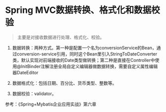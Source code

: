 # Spring MVC数据转换、格式化和数据校验

>主要是对接收数据进行处理、格式化、校验。

1. 数据转换：两种方式。第一种是配置一个名为conversionService的Bean，通过conversion-service引用，同时这个Bean里引入StringToDateConverter类，默认实现对前端接收的Date类型做转换；第二种是直接在Controller中使用@InitBinder注解注册全局自定义编辑器做数据转换，需要自定义属性编辑器DateEditor

2. 数据格式化：包括日期、百分比、货币类型、整数等。

3. 数据校验：validator。

参考：《Spring+Mybatis企业应用实战》第六章